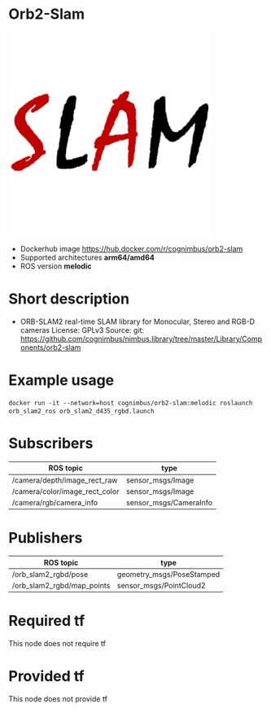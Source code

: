 # Orb2-Slam

<img src="./orb2-slam/nimbusc.gif" alt="orb2-slam" width="400"/>

* Dockerhub image https://hub.docker.com/r/cognimbus/orb2-slam
* Supported architectures <b>arm64/amd64</b>
* ROS version <b>melodic</b>

# Short description
* ORB-SLAM2 real-time SLAM library for Monocular, Stereo and RGB-D cameras
License: GPLv3
Source: git: https://github.com/cognimbus/nimbus.library/tree/master/Library/Components/orb2-slam

# Example usage
```
docker run -it --network=host cognimbus/orb2-slam:melodic roslaunch orb_slam2_ros orb_slam2_d435_rgbd.launch
```

# Subscribers
ROS topic | type
--- | ---
/camera/depth/image_rect_raw | sensor_msgs/Image
/camera/color/image_rect_color | sensor_msgs/Image
/camera/rgb/camera_info | sensor_msgs/CameraInfo


# Publishers
ROS topic | type
--- | ---
/orb_slam2_rgbd/pose | geometry_msgs/PoseStamped
/orb_slam2_rgbd/map_points | sensor_msgs/PointCloud2


# Required tf
This node does not require tf


# Provided tf
This node does not provide tf



